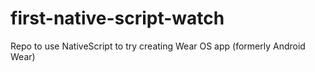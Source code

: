 # first-native-script-watch
Repo to use NativeScript to try creating Wear OS app (formerly Android Wear)
